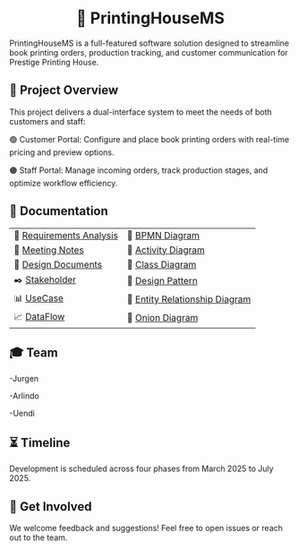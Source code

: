 
<div align="center">

# 🎯 **PrintingHouseMS**

</div>
PrintingHouseMS is a full-featured software solution designed to streamline book printing orders, production tracking, and customer communication for Prestige Printing House.


## 📝 Project Overview

This project delivers a dual-interface system to meet the needs of both customers and staff:

  🟢 Customer Portal: Configure and place book printing orders with real-time pricing and preview options.
  
  🟠 Staff Portal: Manage incoming orders, track production stages, and optimize workflow efficiency.
  
## 📂 Documentation
|                                                         |                                                           |
|:--------------------------------------------------------|:----------------------------------------------------------|
| 📘 [Requirements Analysis](folders/requirements-analysis.md) | 🔄 [BPMN Diagram](folders/diagrams/BPMN.svg)                        |
| 📝 [Meeting Notes](folders/requirements/notes.md)                    | 📑 [Activity Diagram](folders/documents/AcitivityDiagram.md)         |
| 📐 [Design Documents](folders/requirements/docs.md)                  | 🧩 [Class Diagram](folders/documents/ClassDiagram.md)              |
| ✒️ [Stakeholder](folders/documents/stakeholder.md)                | 🎨 [Design Pattern](folders/requirements/DesignPattern.md)            |
| 📊 [UseCase](folders/documents/UseCase.md)                        | 💾 [Entity Relationship Diagram](folders/diagrams/Entity-Relationship-Diagram.svg)          |
| 📈 [DataFlow](folders/documents/DataFlow.md)                      | 🧅 [Onion Diagram](folders/diagrams/onion-diagram.svg)      |

## 🎓 Team

  -Jurgen
  
  -Arlindo
  
  -Uendi
  
##  ⏳ Timeline
Development is scheduled across four phases from March 2025 to July 2025.

## 🚀 Get Involved
We welcome feedback and suggestions! Feel free to open issues or reach out to the team.


